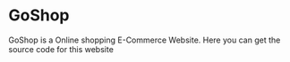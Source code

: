 # GoShop
GoShop is a Online shopping E-Commerce Website. Here you can get the source code for this website 
